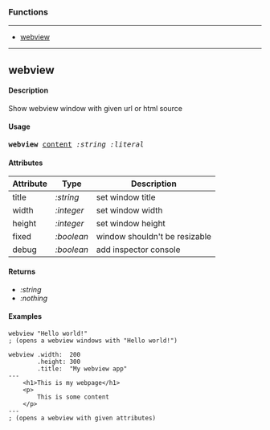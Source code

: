 ### Functions

---

<!--ts-->
   * [webview](#webview)
<!--te-->

---


## webview

#### Description

Show webview window with given url or html source

#### Usage

<pre>
<b>webview</b> <ins>content</ins> <i>:string</i> <i>:literal</i>
</pre>
#### Attributes

|Attribute|Type|Description|
|---|---|---|
|title|<i>:string</i>|set window title|
|width|<i>:integer</i>|set window width|
|height|<i>:integer</i>|set window height|
|fixed|<i>:boolean</i>|window shouldn't be resizable|
|debug|<i>:boolean</i>|add inspector console|

#### Returns

- *:string*
- *:nothing*

#### Examples

```red
webview "Hello world!"
; (opens a webview windows with "Hello world!")

webview .width:  200 
        .height: 300
        .title:  "My webview app"
---
    <h1>This is my webpage</h1>
    <p>
        This is some content
    </p>
---
; (opens a webview with given attributes)
```